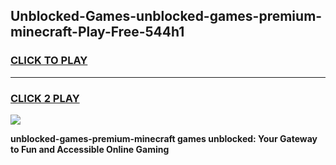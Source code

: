 
## Unblocked-Games-unblocked-games-premium-minecraft-Play-Free-544h1
<h3>
<a href="https://premium76.site?title=unblocked-games-premium-minecraft&ref=21A">CLICK TO PLAY</a></h3>
<hr>

<h3>
<a href="https://premium76.site?title=unblocked-games-premium-minecraft&ref=21A">CLICK 2 PLAY</a>
  
</h3>

<a href="https://premium76.site?title=unblocked-games-premium-minecraft&ref=21A"><img src="https://clearcache.store/games.png"></a>


**unblocked-games-premium-minecraft games unblocked: Your Gateway to Fun and Accessible Online Gaming**
